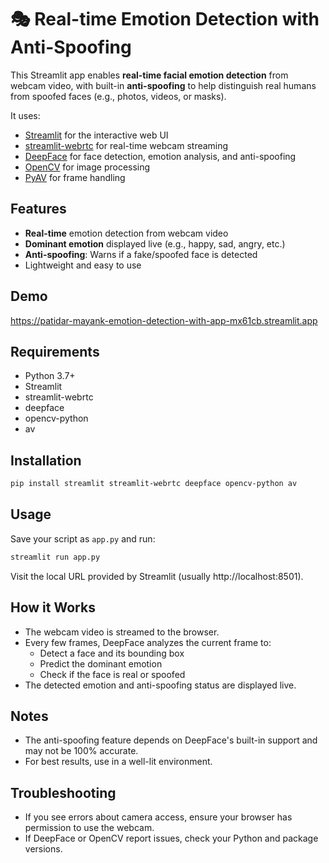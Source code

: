 # 🎭 Real-time Emotion Detection with Anti-Spoofing

This Streamlit app enables **real-time facial emotion detection** from webcam video, with built-in **anti-spoofing** to help distinguish real humans from spoofed faces (e.g., photos, videos, or masks).

It uses:
- [Streamlit](https://streamlit.io/) for the interactive web UI
- [streamlit-webrtc](https://github.com/whitphx/streamlit-webrtc) for real-time webcam streaming
- [DeepFace](https://github.com/serengil/deepface) for face detection, emotion analysis, and anti-spoofing
- [OpenCV](https://opencv.org/) for image processing
- [PyAV](https://pyav.org/) for frame handling

## Features

- **Real-time** emotion detection from webcam video
- **Dominant emotion** displayed live (e.g., happy, sad, angry, etc.)
- **Anti-spoofing**: Warns if a fake/spoofed face is detected
- Lightweight and easy to use

## Demo
https://patidar-mayank-emotion-detection-with-app-mx61cb.streamlit.app


## Requirements

- Python 3.7+
- Streamlit
- streamlit-webrtc
- deepface
- opencv-python
- av

## Installation

```bash
pip install streamlit streamlit-webrtc deepface opencv-python av
```

## Usage

Save your script as `app.py` and run:

```bash
streamlit run app.py
```

Visit the local URL provided by Streamlit (usually http://localhost:8501).

## How it Works

- The webcam video is streamed to the browser.
- Every few frames, DeepFace analyzes the current frame to:
  - Detect a face and its bounding box
  - Predict the dominant emotion
  - Check if the face is real or spoofed
- The detected emotion and anti-spoofing status are displayed live.

## Notes

- The anti-spoofing feature depends on DeepFace's built-in support and may not be 100% accurate.
- For best results, use in a well-lit environment.

## Troubleshooting

- If you see errors about camera access, ensure your browser has permission to use the webcam.
- If DeepFace or OpenCV report issues, check your Python and package versions.
